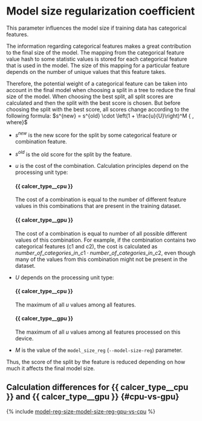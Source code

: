# Model size regularization coefficient

This parameter influences the model size if training data has categorical features.

The information regarding categorical features makes a great contribution to the final size of the model. The mapping from the categorical feature value hash to some statistic values is stored for each categorical feature that is used in the model. The size of this mapping for a particular feature depends on the number of unique values that this feature takes.

Therefore, the potential weight of a categorical feature can be taken into account in the final model when choosing a split in a tree to reduce the final size of the model. When choosing the best split, all split scores are calculated and then the split with the best score is chosen. But before choosing the split with the best score, all scores change according to the following formula:
$s^{new} = s^{old} \cdot \left(1 + \frac{u}{U}\right)^M { , where}$
- $s^{new}$ is the new score for the split by some categorical feature or combination feature.
- $s^{old}$ is the old score for the split by the feature.
- $u$ is the cost of the combination. Calculation principles depend on the processing unit type:
    #### {{ calcer_type__cpu }}
    The cost of a combination is equal to the number of different feature values in this combinations that are present in the training dataset.
    #### {{ calcer_type__gpu }}
    The cost of a combination is equal to number of all possible different values of this combination. For example, if the combination contains two categorical features (c1 and c2), the cost is calculated as $number\_of\_categories\_in\_c1 \cdot number\_of\_categories\_in\_c2$, even though many of the values from this combination might not be present in the dataset.

- $U$ depends on the processing unit type:
    #### {{ calcer_type__cpu }}

    The maximum of all $u$ values among all features.

    #### {{ calcer_type__gpu }}

    The maximum of all $u$ values among all features processed on this device.

- $M$ is the value of the `model_size_reg` (`--model-size-reg`) parameter.

Thus, the score of the split by the feature is reduced depending on how much it affects the final model size.


## Calculation differences for {{ calcer_type__cpu }} and {{ calcer_type__gpu }} {#cpu-vs-gpu}

{% include [model-reg-size-model-size-reg-gpu-vs-cpu](../_includes/work_src/reusage-common-phrases/model-size-reg-gpu-vs-cpu.md) %}


